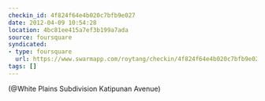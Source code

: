 ```yaml
---
checkin_id: 4f824f64e4b020c7bfb9e027
date: 2012-04-09 10:54:28
location: 4bc81ee415a7ef3b199a7ada
source: foursquare
syndicated:
- type: foursquare
  url: https://www.swarmapp.com/roytang/checkin/4f824f64e4b020c7bfb9e027
tags: []
---
```


 (@White Plains Subdivision Katipunan Avenue)